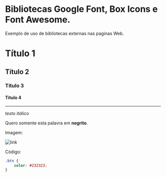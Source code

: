 # Bibliotecas Google Font, Box Icons e Font Awesome.

Exemplo de uso de bibliotecas externas nas paginas Web.



# Título 1

## Título 2

### Título 3

#### Título 4

---
_texto itálico_

Quero somente esta palavra em **negrito**.

Imagem:

![link](https://cdn.pixabay.com/photo/2025/03/05/14/35/cat-9448800_1280.jpg "title: gatinha")

Código:
```css
.btn {
    color: #232323;
}
```
